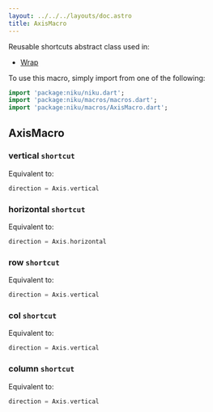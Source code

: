 ```yaml
---
layout: ../../../layouts/doc.astro
title: AxisMacro
---
```

Reusable shortcuts abstract class used in:
- [Wrap](/docs/widgets/wrap)


To use this macro, simply import from one of the following:
```dart
import 'package:niku/niku.dart';
import 'package:niku/macros/macros.dart';
import 'package:niku/macros/AxisMacro.dart';
```
## AxisMacro

### vertical `shortcut`

Equivalent to:
```dart
direction = Axis.vertical
```

### horizontal `shortcut`

Equivalent to:
```dart
direction = Axis.horizontal
```

### row `shortcut`

Equivalent to:
```dart
direction = Axis.vertical
```

### col `shortcut`

Equivalent to:
```dart
direction = Axis.vertical
```

### column `shortcut`

Equivalent to:
```dart
direction = Axis.vertical
```

